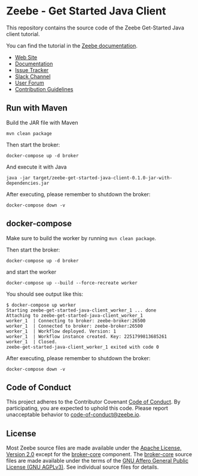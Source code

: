 # Zeebe - Get Started Java Client

This repository contains the source code of the Zeebe Get-Started Java client tutorial.

You can find the tutorial in the [Zeebe documentation](http://docs.zeebe.io/clients/java-client/get-started).

* [Web Site](https://zeebe.io)
* [Documentation](https://docs.zeebe.io)
* [Issue Tracker](https://github.com/zeebe-io/zeebe/issues)
* [Slack Channel](https://zeebe-slackin.herokuapp.com/)
* [User Forum](https://forum.zeebe.io)
* [Contribution Guidelines](/CONTRIBUTING.md)

## Run with Maven

Build the JAR file with Maven

```
mvn clean package
```

Then start the broker:

```
docker-compose up -d broker
```

And execute it with Java

```
java -jar target/zeebe-get-started-java-client-0.1.0-jar-with-dependencies.jar
```

After executing, please remember to shutdown the broker:

```
docker-compose down -v
```

## docker-compose

Make sure to build the worker by running `mvn clean package`.

Then start the broker:

```
docker-compose up -d broker
```

and start the worker

```
docker-compose up --build --force-recreate worker
```

You should see output like this:

```
$ docker-compose up worker
Starting zeebe-get-started-java-client_worker_1 ... done
Attaching to zeebe-get-started-java-client_worker_1
worker_1  | Connecting to broker: zeebe-broker:26500
worker_1  | Connected to broker: zeebe-broker:26500
worker_1  | Workflow deployed. Version: 1
worker_1  | Workflow instance created. Key: 2251799813685261
worker_1  | Closed.
zeebe-get-started-java-client_worker_1 exited with code 0
```

After executing, please remember to shutdown the broker:

```
docker-compose down -v
```

## Code of Conduct

This project adheres to the Contributor Covenant [Code of
Conduct](/CODE_OF_CONDUCT.md). By participating, you are expected to uphold
this code. Please report unacceptable behavior to code-of-conduct@zeebe.io.

## License

Most Zeebe source files are made available under the [Apache License, Version
2.0](/LICENSE) except for the [broker-core][] component. The [broker-core][]
source files are made available under the terms of the [GNU Affero General
Public License (GNU AGPLv3)][agpl]. See individual source files for
details.

[broker-core]: https://github.com/zeebe-io/zeebe/tree/master/broker-core
[agpl]: https://github.com/zeebe-io/zeebe/blob/master/GNU-AGPL-3.0
